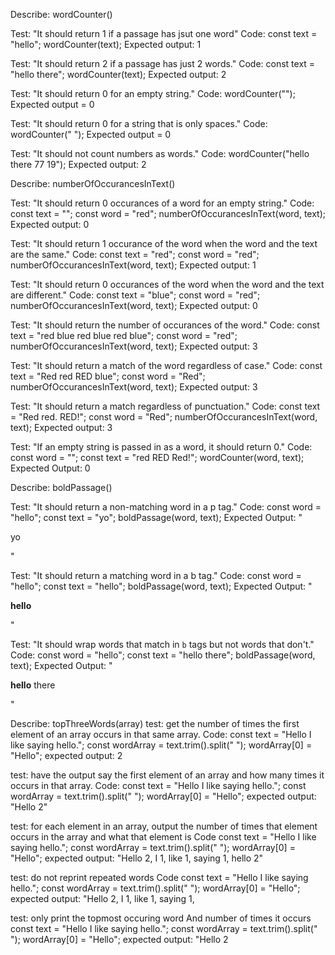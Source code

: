 Describe: wordCounter()

Test: "It should return 1 if a passage has jsut one word"
Code:
const text = "hello";
wordCounter(text);
Expected output: 1

Test: "It should return 2 if a passage has just 2 words."
Code:
const text = "hello there";
wordCounter(text);
Expected output: 2

Test: "It should return 0 for an empty string."
Code: wordCounter("");
Expected output = 0

Test: "It should return 0 for a string that is only spaces."
Code: wordCounter("                ");
Expected output = 0

Test: "It should not count numbers as words."
Code: wordCounter("hello there 77 19");
Expected output: 2

Describe: numberOfOccurancesInText()

Test: "It should return 0 occurances of a word for an empty string."
Code:
const text = "";
const word = "red";
numberOfOccurancesInText(word, text);
Expected output: 0

Test: "It should return 1 occurance of the word when the word and the text are the same."
Code:
const text = "red";
const word = "red";
numberOfOccurancesInText(word, text);
Expected output: 1

Test: "It should return 0 occurances of the word when the word and the text are different."
Code:
const text = "blue";
const word = "red";
numberOfOccurancesInText(word, text);
Expected output: 0

Test: "It should return the number of occurances of the word."
Code:
const text = "red blue red blue red blue";
const word = "red";
numberOfOccurancesInText(word, text);
Expected output: 3

Test: "It should return a match of the word regardless of case."
Code:
const text = "Red red RED blue";
const word = "Red";
numberOfOccurancesInText(word, text);
Expected output: 3

Test: "It should return a match regardless of punctuation."
Code:
const text = "Red red. RED!";
const word = "Red";
numberOfOccurancesInText(word, text);
Expected output: 3

Test: "If an empty string is passed in as a word, it should return 0."
Code:
const word = "";
const text = "red RED Red!";
wordCounter(word, text);
Expected Output: 0

Describe: boldPassage()

Test: "It should return a non-matching word in a p tag."
Code:
const word = "hello";
const text = "yo";
boldPassage(word, text);
Expected Output: "<p>yo</p>"

Test: "It should return a matching word in a b tag."
Code:
const word = "hello";
const text = "hello";
boldPassage(word, text);
Expected Output: "<p><b>hello</b></p>"

Test: "It should wrap words that match in `b` tags but not words that don't."
Code:
const word = "hello";
const text = "hello there";
boldPassage(word, text);
Expected Output: "<p><b>hello</b> there</p>"

Describe: topThreeWords(array)
test: get the number of times the first element of an array occurs in that same array.
Code:
const text = "Hello I like saying hello.";
const wordArray = text.trim().split(" ");
wordArray[0] = "Hello";
expected output: 2

test: have the output say the first element of an array and how many times it occurs in that array.
Code:
const text = "Hello I like saying hello.";
const wordArray = text.trim().split(" ");
wordArray[0] = "Hello";
expected output: "Hello 2"

test: for each element in an array, output the number of times that element occurs in the array and what that element is
Code
const text = "Hello I like saying hello.";
const wordArray = text.trim().split(" ");
wordArray[0] = "Hello";
expected output: "Hello 2, I 1, like 1, saying 1, hello 2"

test: do not reprint repeated words
Code
const text = "Hello I like saying hello.";
const wordArray = text.trim().split(" ");
wordArray[0] = "Hello";
expected output: "Hello 2, I 1, like 1, saying 1,

test: only print the topmost occuring word And number of times it occurs
const text = "Hello I like saying hello.";
const wordArray = text.trim().split(" ");
wordArray[0] = "Hello";
expected output: "Hello 2